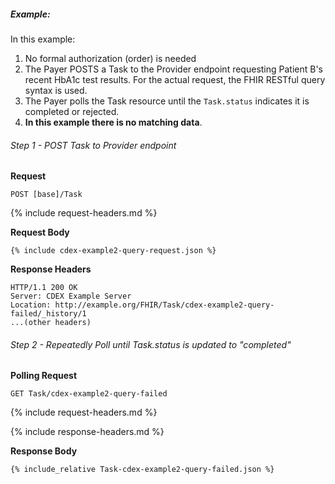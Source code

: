 
##### Example:

In this example:

1. No formal authorization (order) is needed
1. The Payer POSTS a Task to the Provider endpoint requesting Patient B's recent HbA1c test results.  For the actual request, the FHIR RESTful query syntax is used.
1. The Payer polls the Task resource until the `Task.status` indicates it is completed or rejected.
1. **In this example there is no matching data**.

###### Step 1 - POST Task to Provider endpoint

**Request**
~~~
POST [base]/Task
~~~

{% include request-headers.md %}

**Request Body**

~~~
{% include cdex-example2-query-request.json %}
~~~

**Response Headers**

~~~
HTTP/1.1 200 OK
Server: CDEX Example Server
Location: http://example.org/FHIR/Task/cdex-example2-query-failed/_history/1
...(other headers)
~~~

###### Step 2 - Repeatedly Poll until Task.status is updated to "completed"

**Polling Request**
~~~
GET Task/cdex-example2-query-failed
~~~

{% include request-headers.md %}

{% include response-headers.md %}

**Response Body**

~~~
{% include_relative Task-cdex-example2-query-failed.json %}
~~~
